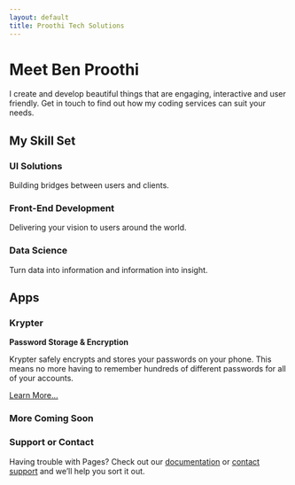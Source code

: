 ```yaml
---
layout: default
title: Proothi Tech Solutions
---
```


# Meet Ben Proothi

I create and develop beautiful things that are engaging, interactive and user friendly. Get in touch to find out how my coding services can suit your needs.

## My Skill Set

### UI Solutions
Building bridges between users and clients.
### Front-End Development
Delivering your vision to users around the world.
### Data Science
Turn data into information and information into insight.


## Apps

### Krypter
**Password Storage & Encryption**

Krypter safely encrypts and stores your passwords on your phone. This means no more having to remember hundreds of different passwords for all of your accounts.

[Learn More...](http://bproothi.github.io/krypter)

### More Coming Soon


### Support or Contact

Having trouble with Pages? Check out our [documentation](https://docs.github.com/categories/github-pages-basics/) or [contact support](https://github.com/contact) and we’ll help you sort it out.
